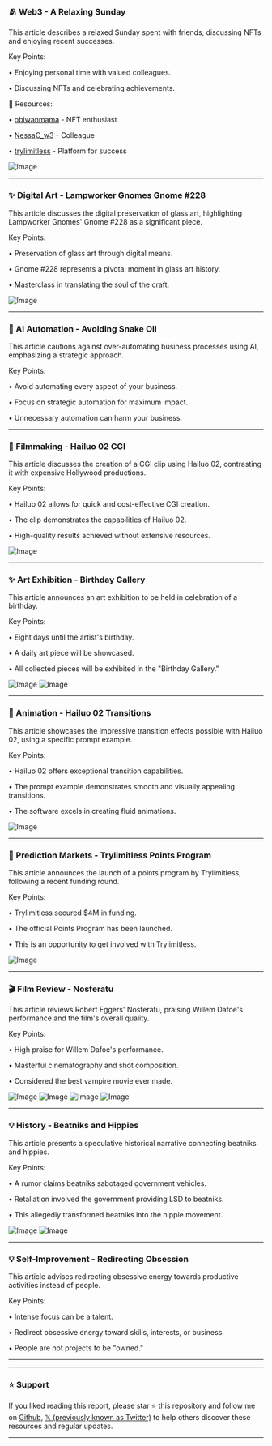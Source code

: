 ### 🫂 Web3 - A Relaxing Sunday

This article describes a relaxed Sunday spent with friends, discussing NFTs and enjoying recent successes.

Key Points:

• Enjoying personal time with valued colleagues.


• Discussing NFTs and celebrating achievements.


🔗 Resources:

• [obiwanmama](https://x.com/obiwanmama) -  NFT enthusiast

• [NessaC_w3](https://x.com/NessaC_w3) - Colleague

• [trylimitless](https://x.com/trylimitless) - Platform for success

![Image](https://pbs.twimg.com/media/GyiN_GQWEAAkCt1?format=jpg&name=small)


---

### ✨ Digital Art - Lampworker Gnomes Gnome #228

This article discusses the digital preservation of glass art, highlighting Lampworker Gnomes' Gnome #228 as a significant piece.

Key Points:

•  Preservation of glass art through digital means.


•  Gnome #228 represents a pivotal moment in glass art history.


• Masterclass in translating the soul of the craft.

![Image](https://pbs.twimg.com/media/GyiVa35bkAAV4EU?format=jpg&name=small)


---

### 🤖 AI Automation - Avoiding Snake Oil

This article cautions against over-automating business processes using AI, emphasizing a strategic approach.

Key Points:

• Avoid automating every aspect of your business.


•  Focus on strategic automation for maximum impact.


•  Unnecessary automation can harm your business.



---

### 🚀 Filmmaking - Hailuo 02 CGI

This article discusses the creation of a CGI clip using Hailuo 02, contrasting it with expensive Hollywood productions.

Key Points:

•  Hailuo 02 allows for quick and cost-effective CGI creation.


•  The clip demonstrates the capabilities of Hailuo 02.


•  High-quality results achieved without extensive resources.


![Image](https://pbs.twimg.com/amplify_video_thumb/1956881534969085952/img/k3SMsTi-8e9xSEZe.jpg)


---

### ✨ Art Exhibition - Birthday Gallery

This article announces an art exhibition to be held in celebration of a birthday.

Key Points:

• Eight days until the artist's birthday.


•  A daily art piece will be showcased.


•  All collected pieces will be exhibited in the "Birthday Gallery."


![Image](https://pbs.twimg.com/media/Gydt4-xWUAAf-uG?format=jpg&name=small)
![Image](https://pbs.twimg.com/media/Gydt4-pWUAAIknl?format=jpg&name=small)



---

### 🚀 Animation - Hailuo 02 Transitions

This article showcases the impressive transition effects possible with Hailuo 02, using a specific prompt example.

Key Points:

•  Hailuo 02 offers exceptional transition capabilities.


•  The prompt example demonstrates smooth and visually appealing transitions.


•  The software excels in creating fluid animations.


![Image](https://pbs.twimg.com/amplify_video_thumb/1956663901577228288/img/Ji-ZMFCSBL1JEILd.jpg)


---

### 🚀 Prediction Markets - Trylimitless Points Program

This article announces the launch of a points program by Trylimitless, following a recent funding round.

Key Points:

• Trylimitless secured $4M in funding.


•  The official Points Program has been launched.


•  This is an opportunity to get involved with Trylimitless.


![Image](https://pbs.twimg.com/media/Gyd-8uAa4AA38dp?format=png&name=small)


---

### 🎬 Film Review - Nosferatu

This article reviews Robert Eggers' Nosferatu, praising Willem Dafoe's performance and the film's overall quality.

Key Points:

•  High praise for Willem Dafoe's performance.


•  Masterful cinematography and shot composition.


•  Considered the best vampire movie ever made.


![Image](https://pbs.twimg.com/media/Gyh6CbsWUAABwih?format=jpg&name=small)
![Image](https://pbs.twimg.com/media/Gyh6CbtXkAEY5ii?format=jpg&name=360x360)
![Image](https://pbs.twimg.com/media/Gyh6CbuXwAEXPhb?format=jpg&name=360x360)
![Image](https://pbs.twimg.com/media/Gyh6CbtXMAAG_JJ?format=jpg&name=360x360)


---

### 💡 History - Beatniks and Hippies

This article presents a speculative historical narrative connecting beatniks and hippies.

Key Points:

•  A rumor claims beatniks sabotaged government vehicles.


•  Retaliation involved the government providing LSD to beatniks.


•  This allegedly transformed beatniks into the hippie movement.


![Image](https://pbs.twimg.com/media/GagvRM5WwAARPCQ?format=jpg&name=small)
![Image](https://pbs.twimg.com/media/GagvRM4XcAAIJZX?format=png&name=small)


---

### 💡 Self-Improvement - Redirecting Obsession

This article advises redirecting obsessive energy towards productive activities instead of people.

Key Points:

•  Intense focus can be a talent.


•  Redirect obsessive energy toward skills, interests, or business.


•  People are not projects to be "owned."


---


---

### ⭐️ Support

If you liked reading this report, please star ⭐️ this repository and follow me on [Github](https://github.com/Drix10), [𝕏 (previously known as Twitter)](https://x.com/DRIX_10_) to help others discover these resources and regular updates.

---